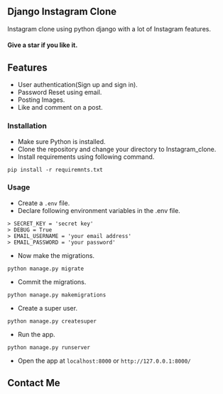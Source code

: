 ## Django Instagram Clone
Instagram clone using python django with a lot of Instagram features.

#### Give a star if you like it.
## Features
- User authentication(Sign up and sign in).
- Password Reset using email.
- Posting Images.
- Like and comment on a post.

### Installation
- Make sure Python is installed.
- Clone the repository and change your directory to Instagram_clone.
- Install requirements using following command.
```
pip install -r requiremnts.txt
```
### Usage
- Create a ``.env`` file.
- Declare following environment variables in the .env file.
```
> SECRET_KEY = 'secret key'
> DEBUG = True
> EMAIL_USERNAME = 'your email address'
> EMAIL_PASSWORD = 'your password' 
```
- Now make the migrations.
```
python manage.py migrate
```
- Commit the migrations.
```
python manage.py makemigrations
```
- Create a super user.
```
python manage.py createsuper
```
- Run the app.
```
python manage.py runserver
```
- Open the app at `localhost:8000` or `http://127.0.0.1:8000/`

## Contact Me 
### 
